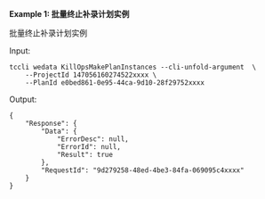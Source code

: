 **Example 1: 批量终止补录计划实例**

批量终止补录计划实例

Input: 

```
tccli wedata KillOpsMakePlanInstances --cli-unfold-argument  \
    --ProjectId 147056160274522xxxx \
    --PlanId e0bed861-0e95-44ca-9d10-28f29752xxxx
```

Output: 
```
{
    "Response": {
        "Data": {
            "ErrorDesc": null,
            "ErrorId": null,
            "Result": true
        },
        "RequestId": "9d279258-48ed-4be3-84fa-069095c4xxxx"
    }
}
```

